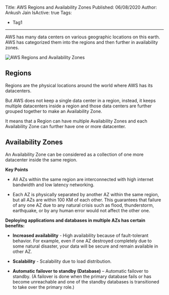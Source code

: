 Title: AWS Regions and Availability Zones
Published: 06/08/2020
Author: Ankush Jain
IsActive: true
Tags:
  - Tag1
---
AWS has many data centers on various geographic locations on this earth. AWS has categorized them into the regions and then further in availability zones.

![AWS Regions and Availability Zones](/img/blogs/aws-regions-and-availability-zones/aws.png)

## Regions

Regions are the physical locations around the world where AWS has its datacenters. 

But AWS does not keep a single data center in a region, instead, it keeps multiple datacenters inside a region and those data centers are further grouped together to make an Availability Zone. 

It means that a Region can have multiple Availability Zones and each Availability Zone can further have one or more datacenter.

## Availability Zones

An Availability Zone can be considered as a collection of one more datacenter inside the same region. 

**Key Points**

*   All AZs within the same region are interconnected with high internet bandwidth and low latency networking.

*   Each AZ is physically separated by another AZ within the same region, but all AZs are within 100 KM of each other. This guarantees that failure of any one AZ due to any natural crisis such as flood, thunderstorm, earthquake, or by any human error would not affect the other one.



**Deploying applications and databases in multiple AZs has certain benefits:**

*   **Increased availability** - High availability because of fault-tolerant behavior. For example, even if one AZ destroyed completely due to some natural disaster, your data will be secure and remain available in other AZ.

*   **Scalability** - Scalability due to load distribution.

*   **Automatic failover to standby (Database)** – Automatic failover to standby. (A failover is done when the primary database fails or has become unreachable and one of the standby databases is transitioned to take over the primary role.)


                